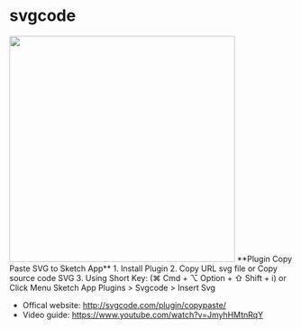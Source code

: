 # svgcode
<img src="http://svgcode.com/cover.jpg" width="400" />
**Plugin Copy Paste SVG to Sketch App**
1. Install Plugin
2. Copy URL svg file or Copy source code SVG 
3. Using Short Key: (⌘ Cmd + ⌥ Option + ⇧ Shift + i) or Click Menu Sketch App Plugins > Svgcode > Insert Svg

+ Offical website: http://svgcode.com/plugin/copypaste/
+ Video guide: https://www.youtube.com/watch?v=JmyhHMtnRqY

